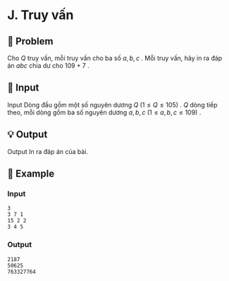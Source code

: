 # J. Truy vấn

## 📖 Problem

Cho
$Q$
truy vấn, mỗi truy vấn cho ba số
$a,b,c$
. Mỗi truy vấn, hãy in ra đáp án
$abc$
chia dư cho
$109+ 7$
.


## 🧩 Input

Input
Dòng đầu gồm một số nguyên dương
$Q$
$(1 ≤Q≤ 105)$
.
$Q$
dòng tiếp theo, mỗi dòng gồm ba số nguyên dương
$a,b,c$
$(1 ≤a,b,c≤ 109)$
.


## 💡 Output

Output
In ra đáp án của bài.


## 🧠 Example

### Input

```text
3
3 7 1
15 2 2
3 4 5
```

### Output

```text
2187
50625
763327764
```


